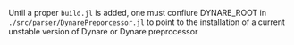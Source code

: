Until a proper ``build.jl`` is added, one must confiure DYNARE_ROOT in ``./src/parser/DynarePreporcessor.jl`` to point to the installation of a current unstable version of Dynare or Dynare preprocessor
